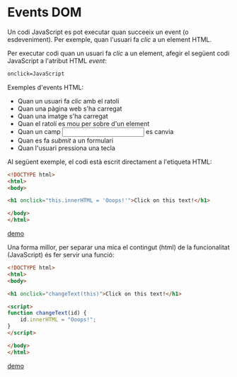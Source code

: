 Events DOM
==========

Un codi JavaScript es pot executar quan succeeix un event (o esdeveniment). Per exemple, quan l'usuari fa _clic_ a un element HTML.

Per executar codi quan un usuari fa _clic_ a un element, afegir el següent codi JavaScript a l'atribut HTML _event_:

```html
onclick=JavaScript
```

Exemples d'events HTML:
- Quan un usuari fa _clic_ amb el ratolí
- Quan una pàgina web s'ha carregat
- Quan una imatge s'ha carregat
- Quan el ratolí es mou per sobre d'un element
- Quan un camp <input> es canvia
- Quan es fa _submit_ a un formulari
- Quan l'usuari pressiona una tecla

Al següent exemple, el codi està escrit directament a l'etiqueta HTML:

```html
<!DOCTYPE html>
<html>
<body>

<h1 onclick="this.innerHTML = 'Ooops!'">Click on this text!</h1>

</body>
</html>
```

[demo](https://www.w3schools.com/js/tryit.asp?filename=tryjs_event_onclick2)

Una forma millor, per separar una mica el contingut (html) de la funcionalitat (JavaScript) és fer servir una funció:

```html
<!DOCTYPE html>
<html>
<body>

<h1 onclick="changeText(this)">Click on this text!</h1>

<script>
function changeText(id) { 
    id.innerHTML = "Ooops!";
}
</script>

</body>
</html>
```

[demo](https://www.w3schools.com/js/tryit.asp?filename=tryjs_event_onclick3)

